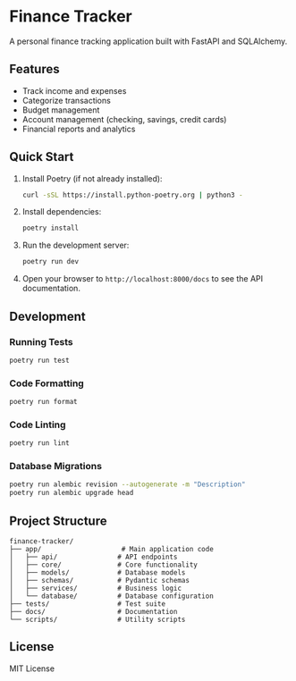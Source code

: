 # Finance Tracker

A personal finance tracking application built with FastAPI and SQLAlchemy.

## Features

- Track income and expenses
- Categorize transactions
- Budget management
- Account management (checking, savings, credit cards)
- Financial reports and analytics

## Quick Start

1. Install Poetry (if not already installed):
   ```bash
   curl -sSL https://install.python-poetry.org | python3 -
   ```

2. Install dependencies:
   ```bash
   poetry install
   ```

3. Run the development server:
   ```bash
   poetry run dev
   ```

4. Open your browser to `http://localhost:8000/docs` to see the API documentation.

## Development

### Running Tests
```bash
poetry run test
```

### Code Formatting
```bash
poetry run format
```

### Code Linting
```bash
poetry run lint
```

### Database Migrations
```bash
poetry run alembic revision --autogenerate -m "Description"
poetry run alembic upgrade head
```

## Project Structure

```
finance-tracker/
├── app/                    # Main application code
│   ├── api/               # API endpoints
│   ├── core/              # Core functionality
│   ├── models/            # Database models
│   ├── schemas/           # Pydantic schemas
│   ├── services/          # Business logic
│   └── database/          # Database configuration
├── tests/                 # Test suite
├── docs/                  # Documentation
└── scripts/               # Utility scripts
```

## License

MIT License
